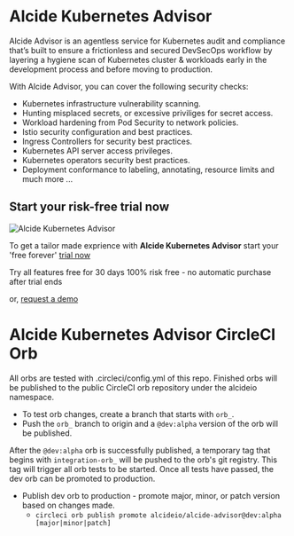 # Alcide Kubernetes Advisor

Alcide Advisor is an agentless service for Kubernetes audit and compliance that’s built to ensure a frictionless and secured DevSecOps workflow by layering a hygiene scan of Kubernetes cluster & workloads early in the development process and before moving to production.

With Alcide Advisor, you can cover the following security checks:

- Kubernetes infrastructure vulnerability scanning.
- Hunting misplaced secrets, or excessive priviliges for secret access.
- Workload hardening from Pod Security to network policies.
- Istio security configuration and best practices.
- Ingress Controllers for security best practices.
- Kubernetes API server access privileges.
- Kubernetes operators security best practices.
- Deployment conformance to labeling, annotating, resource limits and much more ...

## Start your risk-free trial now

![Alcide Kubernetes Advisor](https://d2908q01vomqb2.cloudfront.net/77de68daecd823babbb58edb1c8e14d7106e83bb/2019/06/19/Alcide-Advisor-Amazon-EKS-1.png "Alcide Kubernetes Advisor")

To get a tailor made exprience with **Alcide Kubernetes Advisor** start your 'free forever' [trial now](https://www.alcide.io/advisor-free-trial/)

Try all features free for 30 days
100% risk free - no automatic purchase after trial ends

or, [request a demo](https://get.alcide.io/request-demo)


# Alcide Kubernetes Advisor CircleCI Orb
All orbs are tested with .circleci/config.yml of this repo. Finished orbs will be published to the public CircleCI orb repository under the alcideio namespace.

* To test orb changes, create a branch that starts with `orb_`. 
* Push the `orb_` branch to origin and a `@dev:alpha` version of the orb will be published. 

After the `@dev:alpha` orb is successfully published, a temporary tag that begins with `integration-orb_` will be pushed to the orb's git registry. This tag will trigger all orb tests to be started. Once all tests have passed, the dev orb can be promoted to production.

* Publish dev orb to production - promote major, minor, or patch version based on changes made.
  * `circleci orb publish promote alcideio/alcide-advisor@dev:alpha [major|minor|patch]`


